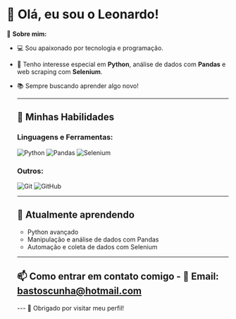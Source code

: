 # 👋 Olá, eu sou o Leonardo!

🎯 **Sobre mim:** 
- 💻 Sou apaixonado por tecnologia e programação.
- 🐍 Tenho interesse especial em **Python**, análise de dados com **Pandas** e web scraping com **Selenium**.
- 📚 Sempre buscando aprender algo novo!

  ---
  
  ## 🚀 **Minhas Habilidades**

  ### Linguagens e Ferramentas:
  ![Python](https://img.shields.io/badge/Python-3776AB?style=for-the-badge&logo=python&logoColor=white)
  ![Pandas](https://img.shields.io/badge/Pandas-150458?style=for-the-badge&logo=pandas&logoColor=white)
  ![Selenium](https://img.shields.io/badge/Selenium-43B02A?style=for-the-badge&logo=selenium&logoColor=white)

  ### Outros:
  ![Git](https://img.shields.io/badge/Git-F05032?style=for-the-badge&logo=git&logoColor=white)
  ![GitHub](https://img.shields.io/badge/GitHub-181717?style=for-the-badge&logo=github&logoColor=white)

  ---
  
  ## 🌱 **Atualmente aprendendo**
  - Python avançado
  - Manipulação e análise de dados com Pandas
  - Automação e coleta de dados com Selenium
  
  ---

  ## 📫 **Como entrar em contato comigo** - 💌 Email: [bastoscunha@hotmail.com](mailto:bastoscunha@hotmail.com)

  --- 🎉 Obrigado por visitar meu perfil!
